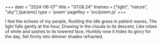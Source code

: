 +++
date = "2024-06-07"
title = "07.06.24"
themes = ["light", "nature", "sky"]
[params]
  type = 'poem'
  pageKey = 'src/poem.js'
+++

I feel the echoes of my people,
Rustling the idle grass in patient waves,
The light falls gently at the hour,
Drawing in the clouds to its descent,
Like robes of white and sashes to its lowered face,
Humbly now it hides its glory for the day,
Set firmly into dimmer shades refracted.
